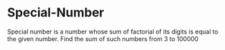 # Special-Number

Special number is a number whose sum of factorial of its digits is equal to the given number. Find the sum of such numbers from 3 to 100000
